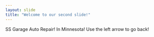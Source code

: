 ```yaml
---
layout: slide
title: "Welcome to our second slide!"
---
```

SS Garage Auto Repair! In Minnesota!
Use the left arrow to go back!
